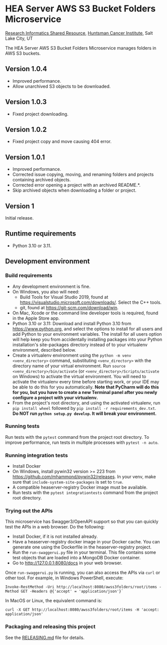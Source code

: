 # HEA Server AWS S3 Bucket Folders Microservice
[Research Informatics Shared Resource](https://risr.hci.utah.edu), [Huntsman Cancer Institute](https://healthcare.utah.edu/huntsmancancerinstitute/),
Salt Lake City, UT

The HEA Server AWS S3 Bucket Folders Microservice manages folders in AWS S3 buckets.

## Version 1.0.4
* Improved performance.
* Allow unarchived S3 objects to be downloaded.

## Version 1.0.3
* Fixed project downloading.

## Version 1.0.2
* Fixed project copy and move causing 404 error.

## Version 1.0.1
* Improved performance.
* Corrected issue copying, moving, and renaming folders and projects containing archived objects.
* Corrected error opening a project with an archived README.*.
* Skip archived objects when downloading a folder or project.

## Version 1
Initial release.

## Runtime requirements
* Python 3.10 or 3.11.

## Development environment

### Build requirements
* Any development environment is fine.
* On Windows, you also will need:
    * Build Tools for Visual Studio 2019, found at https://visualstudio.microsoft.com/downloads/. Select the C++ tools.
    * git, found at https://git-scm.com/download/win.
* On Mac, Xcode or the command line developer tools is required, found in the Apple Store app.
* Python 3.10 or 3.11: Download and install Python 3.10 from https://www.python.org, and select the options to
install for all users and add Python to your environment variables. The install for all users option will help keep you
from accidentally installing packages into your Python installation's site-packages directory instead of to your
virtualenv environment, described below.
* Create a virtualenv environment using the `python -m venv <venv_directory>` command, substituting `<venv_directory>`
with the directory name of your virtual environment. Run `source <venv_directory>/bin/activate` (or `<venv_directory>/Scripts/activate` on Windows) to activate the virtual
environment. You will need to activate the virtualenv every time before starting work, or your IDE may be able to do
this for you automatically. **Note that PyCharm will do this for you, but you have to create a new Terminal panel
after you newly configure a project with your virtualenv.**
* From the project's root directory, and using the activated virtualenv, run `pip install wheel` followed by
  `pip install -r requirements_dev.txt`. **Do NOT run `python setup.py develop`. It will break your environment.**

### Running tests
Run tests with the `pytest` command from the project root directory. To improve performance, run tests in multiple
processes with `pytest -n auto`.

### Running integration tests
* Install Docker
* On Windows, install pywin32 version >= 223 from https://github.com/mhammond/pywin32/releases. In your venv, make sure that
`include-system-site-packages` is set to `true`.
* A compatible heaserver-registry Docker image must be available.
* Run tests with the `pytest integrationtests` command from the project root directory.

### Trying out the APIs
This microservice has Swagger3/OpenAPI support so that you can quickly test the APIs in a web browser. Do the following:
* Install Docker, if it is not installed already.
* Have a heaserver-registry docker image in your Docker cache. You can generate one using the Dockerfile in the
  heaserver-registry project.
* Run the `run-swaggerui.py` file in your terminal. This file contains some test objects that are loaded into a MongoDB
  Docker container.
* Go to http://127.0.0.1:8080/docs in your web browser.

Once `run-swaggerui.py` is running, you can also access the APIs via `curl` or other tool. For example, in Windows
PowerShell, execute:
```
Invoke-RestMethod -Uri http://localhost:8080/awss3folders/root/items -Method GET -Headers @{'accept' = 'application/json'}`
```
In MacOS or Linux, the equivalent command is:
```
curl -X GET http://localhost:8080/awss3folders/root/items -H 'accept: application/json'
```

### Packaging and releasing this project
See the [RELEASING.md](RELEASING.md) file for details.
